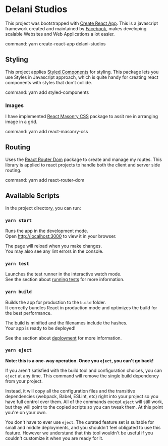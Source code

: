 # Delani Studios

This project was bootstrapped with [Create React App](https://github.com/facebook/create-react-app). This is a javascript framework created and maintained by [Facebook](https://www.facebook.com/), makes developing scalable Websites and Web Applications a lot easier.

command: yarn create-react-app delani-studios

## Styling

This project applies [Styled Components](https://styled-components.com/) for styling. This package lets you use Styles in Javascript approach, which is quite handy for creating react components with styles that don't collide.

command: yarn add styled-components

### Images

I have implemented [React Masonry CSS](https://www.npmjs.com/package/react-masonry-css) package to assit me in arranging image in a grid.

command: yarn add react-masonry-css

## Routing

Uses the [React Router Dom](https://www.npmjs.com/package/react-router-dom) package to create and manage my routes. This library is applied to react projects to handle both the client and server side routing.

command: yarn add react-router-dom

## Available Scripts

In the project directory, you can run:

### `yarn start`

Runs the app in the development mode.\
Open [http://localhost:3000](http://localhost:3000) to view it in your browser.

The page will reload when you make changes.\
You may also see any lint errors in the console.

### `yarn test`

Launches the test runner in the interactive watch mode.\
See the section about [running tests](https://facebook.github.io/create-react-app/docs/running-tests) for more information.

### `yarn build`

Builds the app for production to the `build` folder.\
It correctly bundles React in production mode and optimizes the build for the best performance.

The build is minified and the filenames include the hashes.\
Your app is ready to be deployed!

See the section about [deployment](https://facebook.github.io/create-react-app/docs/deployment) for more information.

### `yarn eject`

**Note: this is a one-way operation. Once you `eject`, you can't go back!**

If you aren't satisfied with the build tool and configuration choices, you can `eject` at any time. This command will remove the single build dependency from your project.

Instead, it will copy all the configuration files and the transitive dependencies (webpack, Babel, ESLint, etc) right into your project so you have full control over them. All of the commands except `eject` will still work, but they will point to the copied scripts so you can tweak them. At this point you're on your own.

You don't have to ever use `eject`. The curated feature set is suitable for small and middle deployments, and you shouldn't feel obligated to use this feature. However we understand that this tool wouldn't be useful if you couldn't customize it when you are ready for it.
